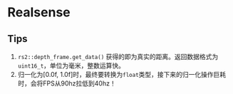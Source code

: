 # Realsense

## Tips
1. `rs2::depth_frame.get_data()` 获得的即为真实的距离。返回数据格式为`uint16_t`，单位为毫米，整数运算快。
2. 归一化为[0.0f, 1.0f]时，最终要转换为`float`类型，接下来的归一化操作巨耗时，会将FPS从90hz拉低到40hz！